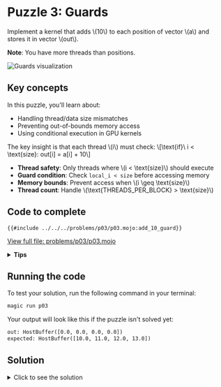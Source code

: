 # Puzzle 3: Guards

Implement a kernel that adds \\(10\\) to each position of vector \\(a\\) and stores it in vector \\(out\\).

**Note**: You have more threads than positions.

![Guards visualization](https://raw.githubusercontent.com/srush/GPU-Puzzles/main/GPU_puzzlers_files/GPU_puzzlers_21_1.svg)

## Key concepts

In this puzzle, you'll learn about:
- Handling thread/data size mismatches
- Preventing out-of-bounds memory access
- Using conditional execution in GPU kernels

The key insight is that each thread \\(i\\) must check: \\[\\text{if}\\ i < \\text{size}: out[i] = a[i] + 10\\]

- **Thread safety**: Only threads where \\(i < \\text{size}\\) should execute
- **Guard condition**: Check `local_i < size` before accessing memory
- **Memory bounds**: Prevent access when \\(i \geq \\text{size}\\)
- **Thread count**: Handle \\(\\text{THREADS\_PER\_BLOCK} > \\text{size}\\)

## Code to complete

```mojo
{{#include ../../../problems/p03/p03.mojo:add_10_guard}}
```
<a href="../../../problems/p03/p03.mojo" class="filename">View full file: problems/p03/p03.mojo</a>

<details>
<summary><strong>Tips</strong></summary>

<div class="solution-tips">

1. Store `thread_idx.x` in `local_i`
2. Add guard: `if local_i < size`
3. Inside guard: `out[local_i] = a[local_i] + 10.0`
</div>
</details>

## Running the code

To test your solution, run the following command in your terminal:

```bash
magic run p03
```

Your output will look like this if the puzzle isn't solved yet:
```txt
out: HostBuffer([0.0, 0.0, 0.0, 0.0])
expected: HostBuffer([10.0, 11.0, 12.0, 13.0])
```

## Solution

<details>
<summary>Click to see the solution</summary>

```mojo
{{#include ../../../solutions/p03/p03.mojo:add_10_guard_solution}}
```

<div class="solution-explanation">

This solution:
- Gets thread index with `local_i = thread_idx.x`
- Guards against out-of-bounds access with `if local_i < size`
- Inside guard: adds 10 to input value
</div>
</details>
